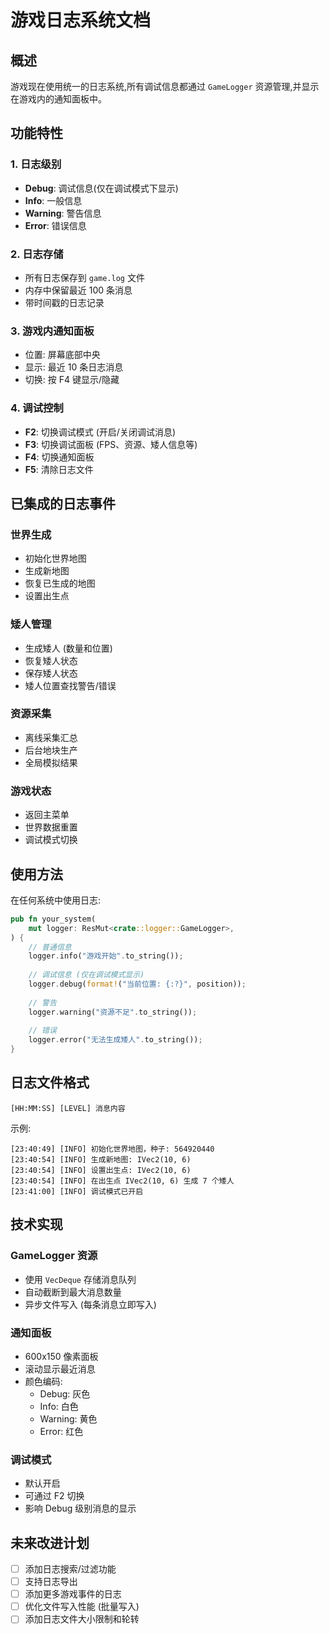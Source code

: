 # 游戏日志系统文档

## 概述
游戏现在使用统一的日志系统,所有调试信息都通过 `GameLogger` 资源管理,并显示在游戏内的通知面板中。

## 功能特性

### 1. 日志级别
- **Debug**: 调试信息(仅在调试模式下显示)
- **Info**: 一般信息
- **Warning**: 警告信息
- **Error**: 错误信息

### 2. 日志存储
- 所有日志保存到 `game.log` 文件
- 内存中保留最近 100 条消息
- 带时间戳的日志记录

### 3. 游戏内通知面板
- 位置: 屏幕底部中央
- 显示: 最近 10 条日志消息
- 切换: 按 F4 键显示/隐藏

### 4. 调试控制
- **F2**: 切换调试模式 (开启/关闭调试消息)
- **F3**: 切换调试面板 (FPS、资源、矮人信息等)
- **F4**: 切换通知面板
- **F5**: 清除日志文件

## 已集成的日志事件

### 世界生成
- 初始化世界地图
- 生成新地图
- 恢复已生成的地图
- 设置出生点

### 矮人管理
- 生成矮人 (数量和位置)
- 恢复矮人状态
- 保存矮人状态
- 矮人位置查找警告/错误

### 资源采集
- 离线采集汇总
- 后台地块生产
- 全局模拟结果

### 游戏状态
- 返回主菜单
- 世界数据重置
- 调试模式切换

## 使用方法

在任何系统中使用日志:

```rust
pub fn your_system(
    mut logger: ResMut<crate::logger::GameLogger>,
) {
    // 普通信息
    logger.info("游戏开始".to_string());
    
    // 调试信息 (仅在调试模式显示)
    logger.debug(format!("当前位置: {:?}", position));
    
    // 警告
    logger.warning("资源不足".to_string());
    
    // 错误
    logger.error("无法生成矮人".to_string());
}
```

## 日志文件格式

```
[HH:MM:SS] [LEVEL] 消息内容
```

示例:
```
[23:40:49] [INFO] 初始化世界地图，种子: 564920440
[23:40:54] [INFO] 生成新地图: IVec2(10, 6)
[23:40:54] [INFO] 设置出生点: IVec2(10, 6)
[23:40:54] [INFO] 在出生点 IVec2(10, 6) 生成 7 个矮人
[23:41:00] [INFO] 调试模式已开启
```

## 技术实现

### GameLogger 资源
- 使用 `VecDeque` 存储消息队列
- 自动截断到最大消息数量
- 异步文件写入 (每条消息立即写入)

### 通知面板
- 600x150 像素面板
- 滚动显示最近消息
- 颜色编码:
  - Debug: 灰色
  - Info: 白色
  - Warning: 黄色
  - Error: 红色

### 调试模式
- 默认开启
- 可通过 F2 切换
- 影响 Debug 级别消息的显示

## 未来改进计划
- [ ] 添加日志搜索/过滤功能
- [ ] 支持日志导出
- [ ] 添加更多游戏事件的日志
- [ ] 优化文件写入性能 (批量写入)
- [ ] 添加日志文件大小限制和轮转

